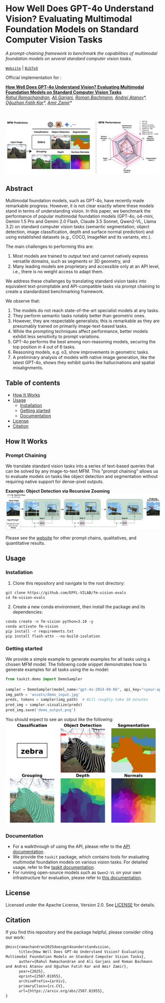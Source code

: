 # How Well Does GPT-4o Understand Vision? Evaluating Multimodal Foundation Models on Standard Computer Vision Tasks

*A prompt-chaining framework to benchmark the capabilities of multimodal foundation models on several standard computer vision tasks.*

[`Website`](https://fm-vision-evals.epfl.ch/) | [`BibTeX`](#citation) 

Official implementation for :

[**How Well Does GPT-4o Understand Vision? Evaluating Multimodal Foundation Models on Standard Computer Vision Tasks**](https://fm-vision-evals.epfl.ch/) <br>
*[Rahul Ramachandran](https://rahuboy.github.io/), [Ali Garjani](https://garjania.github.io/), [Roman Bachmann](https://roman-bachmann.github.io/), [Andrei Atanov](https://andrewatanov.github.io/)\*, [Oğuzhan Fatih Kar](https://ofkar.github.io/)\*, [Amir Zamir](https://vilab.epfl.ch/zamir/)\**

<br>

![4o main figure](assets/pull_figure.svg)

## Abstract

Multimodal foundation models, such as GPT-4o, have recently made remarkable progress. However, it is not clear exactly where these models stand in terms of understanding vision. In this paper, we benchmark the performance of popular multimodal foundation models (GPT-4o, o4-mini, Gemini 1.5 Pro and Gemini 2.0 Flash, Claude 3.5 Sonnet, Qwen2-VL, Llama 3.2) on standard computer vision tasks (semantic segmentation, object detection, image classification, depth and surface normal prediction) and using established datasets (e.g., COCO, ImageNet and its variants, etc.).

The main challenges to performing this are:
1) Most models are trained to output text and cannot natively express versatile domains, such as segments or 3D geometry, and
2) Many leading models are proprietary and accessible only at an API level, i.e., there is no weight access to adapt them.

We address these challenges by translating standard vision tasks into equivalent text-promptable and API-compatible tasks via prompt chaining to create a standardized benchmarking framework. 

We observe that:
1) The models do not reach state-of-the-art specialist models at any tasks.
2) They perform semantic tasks notably better than geometric ones.
3) However, they are respectable generalists; this is remarkable as they are presumably trained on primarily image-text-based tasks.
4) While the prompting techniques affect performance, better models exhibit less sensitivity to prompt variations.
5) GPT-4o performs the best among non-reasoning models, securing the top position in 4 out of 6 tasks.
6) Reasoning models, e.g. o3, show improvements in geometric tasks.
7) A preliminary analysis of models with native image generation, like the latest GPT-4o, shows they exhibit quirks like hallucinations and spatial misalignments.

## Table of contents
- [How It Works](#how-it-works)
- [Usage](#usage)
    - [Installation](#installation)
    - [Getting started](#getting-started)
    - [Documentation](#documentation)
- [License](#license)
- [Citation](#citation)

## How It Works

### Prompt Chaining

We translate standard vision tasks into a series of text-based queries that can be solved by any image-to-text MFM. This "prompt chaining" allows us to evaluate models on tasks like object detection and segmentation without requiring native support for dense-pixel outputs.

**Example: Object Detection via Recursive Zooming**
![object detection prompt-chain](assets/obj_det_method.svg)

Please see the [website](https://fm-vision-evals.epfl.ch/) for other prompt chains, qualitatives, and quantitative results.

## Usage

### Installation

1. Clone this repository and navigate to the root directory:
```
git clone https://github.com/EPFL-VILAB/fm-vision-evals
cd fm-vision-evals
```

2. Create a new conda environment, then install the package and its dependencies:
```
conda create -n fm-vision python=3.10 -y
conda activate fm-vision
pip install -r requirements.txt
pip install flash-attn --no-build-isolation
```

### Getting started

We provide a simple example to generate examples for all tasks using a chosen MFM model. The following code snippet demonstrates how to generate examples for all tasks using the `4o` model:

```python
from taskit.demo import DemoSampler

sampler = DemoSampler(model_name="gpt-4o-2024-08-06", api_key="<your-api-key>")  # Choose from one of the supported models
img_path = 'assets/demo_input.jpg'
preds, tokens = sampler(img_path)  # Will roughly take 10 minutes
pred_img = sampler.visualize(preds)
pred_img.save('demo_output.png')

```
You should expect to see an output like the following:
![Demo sampler output](assets/demo_output.png)

### Documentation

- For a walkthrough of using the API, please refer to the [API documentation](notebooks/demo.ipynb).
- We provide the `taskit` package, which contains tools for evaluating multimodal foundation models on various vision tasks. For detailed usage, refer to the [taskit documentation](README_TASKIT.md).
- For running open-source models such as `Qwen2-VL` on your own infrastructure for evaluation, please refer to [this documentation](README_QWEN.md).  

## License

Licensed under the Apache License, Version 2.0. See [LICENSE](/LICENSE) for details.

## Citation

If you find this repository and the package helpful, please consider citing our work:
```
@misc{ramachandran2025doesgpt4ounderstandvision,
      title={How Well Does GPT-4o Understand Vision? Evaluating Multimodal Foundation Models on Standard Computer Vision Tasks}, 
      author={Rahul Ramachandran and Ali Garjani and Roman Bachmann and Andrei Atanov and Oğuzhan Fatih Kar and Amir Zamir},
      year={2025},
      eprint={2507.01955},
      archivePrefix={arXiv},
      primaryClass={cs.CV},
      url={https://arxiv.org/abs/2507.01955}, 
}
```
